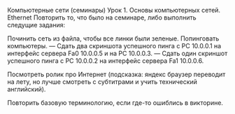 Компьютерные сети (семинары)
Урок 1. Основы компьютерных сетей. Ethernet
Повторить то, что было на семинаре, либо выполнить следущие задания:

Починить сеть из файла, чтобы все линки были зеленые. Попинговать компьютеры. — Сдать два скриншота успешного пинга с РС 10.0.0.1 на интерфейс сервера Fa0 10.0.0.5 и на PC 10.0.0.3. — Сдать один скриншот успешного пинга с РС 10.0.0.2 на интерфейс сервера Fa1 10.0.0.6.

Посмотреть ролик про Интернет (подсказка: яндекс браузер переводит на лету, но лучше смотреть с субтитрами и учить технический английский).

Повторить базовую терминологию, если где-то ошиблись в викторине.
